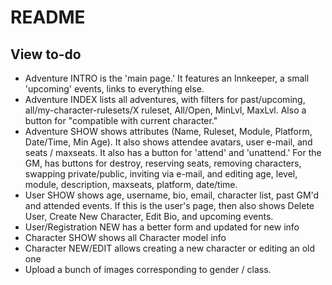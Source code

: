 # README

## View to-do
* Adventure INTRO is the 'main page.' It features an Innkeeper, a small 'upcoming' events, links to everything else.
* Adventure INDEX lists all adventures, with filters for past/upcoming, all/my-character-rulesets/X ruleset, All/Open, MinLvl, MaxLvl. Also a button for "compatible with current character."
* Adventure SHOW shows attributes (Name, Ruleset, Module, Platform, Date/Time, Min Age). It also shows attendee avatars, user e-mail, and seats / maxseats. It also has a button for 'attend' and 'unattend.' For the GM, has buttons for destroy, reserving seats, removing characters, swapping private/public, inviting via e-mail, and editing age, level, module, description, maxseats, platform, date/time.
* User SHOW shows age, username, bio, email, character list, past GM'd and attended events. If this is the user's page, then also shows Delete User, Create New Character, Edit Bio, and upcoming events.
* User/Registration NEW has a better form and updated for new info
* Character SHOW shows all Character model info
* Character NEW/EDIT allows creating a new character or editing an old one
* Upload a bunch of images corresponding to gender / class.
